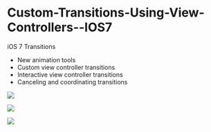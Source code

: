 Custom-Transitions-Using-View-Controllers--IOS7
===============================================

iOS 7 Transitions 

<ul>
<li>New animation tools</li>
<li>Custom view controller transitions</li>
<li>Interactive view controller transitions</li>
<li>Canceling and coordinating transitions</li>
</ul>

<img src='https://photos-6.dropbox.com/t/0/AAANhgQqEIpyL6C-zaF3xQX3C2BG063URXUk8OAclmd8bg/12/51838144/png/1024x768/3/1379070000/0/2/iOS%20Simulator%20Screen%20shot%20Sep%2013%2C%202013%2012.33.15%20PM.png/l5amAGFtmYBctzMwg3-vV1hUwqOYQNkSri6pJhWbc4U'/>

<img src='https://photos-4.dropbox.com/t/0/AAA9cjCKeIzWvF6sZCSwt0WuRQHUM0rDn9e2-ahx1Jlx9Q/12/51838144/png/2048x1536/3/1379070000/0/2/iOS%20Simulator%20Screen%20shot%20Sep%2013%2C%202013%2012.33.22%20PM.png/PNCCBo-XOk1nLB2LYBkRKWaseMQYsDOz-fLWZ4VRk5I
'/>

<img src='https://photos-6.dropbox.com/t/0/AABpJwXRV1Qk79trwf9nObcjorfQltMtfwP4dcShFgZ2Nw/12/51838144/png/1024x768/3/1379070000/0/2/iOS%20Simulator%20Screen%20shot%20Sep%2013%2C%202013%2012.33.27%20PM.png/D1Cpt8TMOAy4azh_SOtPFbJTv2C6QsqXIh3m4kwsLZs'/>
